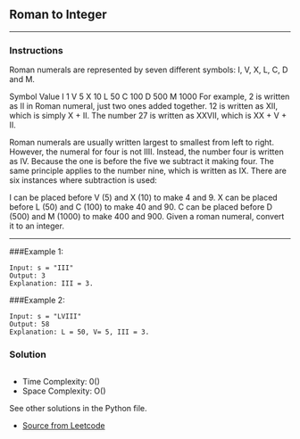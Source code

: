 ## Roman to Integer

---
### Instructions

Roman numerals are represented by seven different symbols: I, V, X, L, C, D and M.

Symbol       Value
I             1
V             5
X             10
L             50
C             100
D             500
M             1000
For example, 2 is written as II in Roman numeral, just two ones added together. 12 is written as XII, which is simply X + II. The number 27 is written as XXVII, which is XX + V + II.

Roman numerals are usually written largest to smallest from left to right. However, the numeral for four is not IIII. Instead, the number four is written as IV. Because the one is before the five we subtract it making four. The same principle applies to the number nine, which is written as IX. There are six instances where subtraction is used:

I can be placed before V (5) and X (10) to make 4 and 9. 
X can be placed before L (50) and C (100) to make 40 and 90. 
C can be placed before D (500) and M (1000) to make 400 and 900.
Given a roman numeral, convert it to an integer.

---

###Example 1:
```
Input: s = "III"
Output: 3
Explanation: III = 3.
```
###Example 2:
```
Input: s = "LVIII"
Output: 58
Explanation: L = 50, V= 5, III = 3.
```

### Solution

```py

```

* Time Complexity: 0()
* Space Complexity: O()


See other solutions in the Python file.


* [Source from Leetcode](https://leetcode.com/problems/roman-to-integer/?envType=study-plan-v2&envId=top-interview-150)